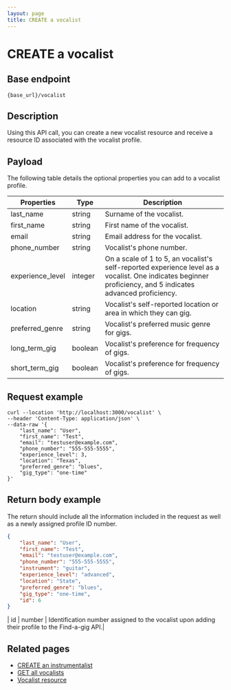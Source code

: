 ```yaml
---
layout: page
title: CREATE a vocalist
---
```


# CREATE a vocalist

## Base endpoint

```shell
{base_url}/vocalist
```

## Description

Using this API call, you can create a new vocalist resource and receive a resource ID associated with the vocalist profile.

## Payload

The following table details the optional properties you can add to a vocalist profile.

| Properties | Type | Description |
|--- | --- | ---|
| last_name | string | Surname of the vocalist.|
| first_name | string | First name of the vocalist.|
| email | string | Email address for the vocalist.|
| phone_number | string | Vocalist's phone number. |
| experience_level | integer | On a scale of 1 to 5, an vocalist's self-reported experience level as a vocalist. One indicates beginner proficiency, and 5 indicates advanced proficiency.|
| location | string | Vocalist's self-reported location or area in which they can gig.|
| preferred_genre | string | Vocalist's preferred music genre for gigs.|
| long_term_gig | boolean | Vocalist's preference for frequency of gigs.|
| short_term_gig | boolean | Vocalist's preference for frequency of gigs.|

## Request example

``` curl
curl --location 'http://localhost:3000/vocalist' \
--header 'Content-Type: application/json' \
--data-raw '{
    "last_name": "User",
    "first_name": "Test",
    "email": "testuser@example.com",
    "phone_number": "555-555-5555",
    "experience_level": 3,
    "location": "Texas",
    "preferred_genre": "blues",
    "gig_type": "one-time"  
}'
```

## Return body example

The return should include all the information included in the request as well as a newly assigned profile ID number.

``` json
{
    "last_name": "User",
    "first_name": "Test",
    "email": "testuser@example.com",
    "phone_number": "555-555-5555",
    "instrument": "guitar",
    "experience_level": "advanced",
    "location": "State",
    "preferred_genre": "blues",
    "gig_type": "one-time",
    "id": 6
}
```

| id | number | Identification number assigned to the vocalist upon adding their profile to the Find-a-gig API.|

## Related pages

* [CREATE an instrumentalist](create-inst.md)
* [GET all vocalists](get-all-voc.md)
* [Vocalist resource](vocalist.md)
